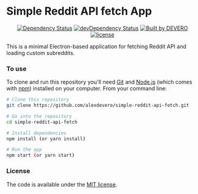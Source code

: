 # Simple Reddit API fetch App

<p align="center">
<!-- <a href="https://circleci.com/gh/alexdevero/simple-reddit-api-fetch/"><img alt="Build Status" src="https://circleci.com/gh/alexdevero/simple-reddit-api-fetch.svg?style=shield&circle-token=:circle-token"></a> -->
<a href="https://david-dm.org/alexdevero/simple-reddit-api-fetch"><img alt="Dependency Status" src="https://david-dm.org/alexdevero/simple-reddit-api-fetch.svg?style=flat"></a>
<a href="https://david-dm.org/alexdevero/simple-reddit-api-fetch?type=dev"><img alt="devDependency Status" src="https://david-dm.org/alexdevero/simple-reddit-api-fetch/dev-status.svg?style=flat"></a>
<a href="https://alexdevero.com"><img alt="Built by DEVERO" src="https://img.shields.io/badge/built%20by-DEVERO-brightgreen.svg?colorB=d30320"></a>
<a href="LICENSE"><img alt="license" src="https://img.shields.io/github/license/mashape/apistatus.svg"></a>
</p>

This is a minimal Electron-based application for fetching Reddit API and loading custom subreddits.

### To use

To clone and run this repository you'll need [Git](https://git-scm.com) and [Node.js](https://nodejs.org/en/download/) (which comes with [npm](http://npmjs.com)) installed on your computer. From your command line:

```bash
# Clone this repository
git clone https://github.com/alexdevero/simple-reddit-api-fetch.git

# Go into the repository
cd simple-reddit-api-fetch

# Install dependencies
npm install (or yarn install)

# Run the app
npm start (or yarn start)
```

<!--
### Resources for Learning Electron

- [electron.atom.io/docs](http://electron.atom.io/docs) - all of Electron's documentation
- [electron.atom.io/community/#boilerplates](http://electron.atom.io/community/#boilerplates) - sample starter apps created by the community
- [electron/electron-quick-start](https://github.com/electron/electron-quick-start) - a very basic starter Electron app
- [electron/simple-samples](https://github.com/electron/simple-samples) - small applications with ideas for taking them further
- [electron/electron-api-demos](https://github.com/electron/electron-api-demos) - an Electron app that teaches you how to use Electron
- [hokein/electron-sample-apps](https://github.com/hokein/electron-sample-apps) - small demo apps for the various Electron APIs
-->

### License

The code is available under the [MIT license](LICENSE).
